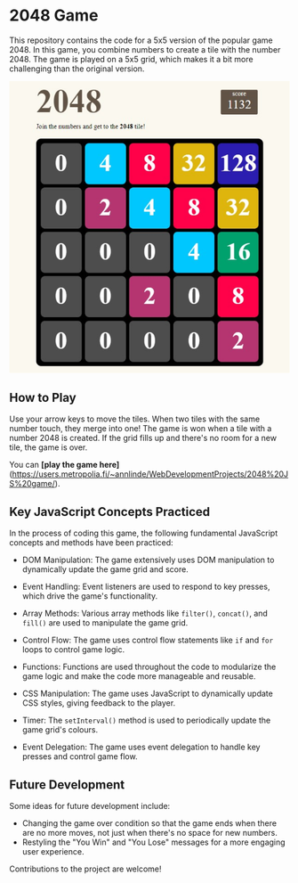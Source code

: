 # 2048 Game

This repository contains the code for a 5x5 version of the popular game 2048. In this game, you combine numbers to create a tile with the number 2048. The game is played on a 5x5 grid, which makes it a bit more challenging than the original version.

![Screenshot](Screenshot-2048.jpg)

## How to Play

Use your arrow keys to move the tiles. When two tiles with the same number touch, they merge into one! The game is won when a tile with a number 2048 is created. If the grid fills up and there's no room for a new tile, the game is over.

You can **[play the game here]** (https://users.metropolia.fi/~annlinde/WebDevelopmentProjects/2048%20JS%20game/).

## Key JavaScript Concepts Practiced

In the process of coding this game, the following fundamental JavaScript concepts and methods have been practiced:

- DOM Manipulation: The game extensively uses DOM manipulation to dynamically update the game grid and score.

- Event Handling: Event listeners are used to respond to key presses, which drive the game's functionality.

- Array Methods: Various array methods like `filter()`, `concat()`, and `fill()` are used to manipulate the game grid.

- Control Flow: The game uses control flow statements like `if` and `for` loops to control game logic.

- Functions: Functions are used throughout the code to modularize the game logic and make the code more manageable and reusable.

- CSS Manipulation: The game uses JavaScript to dynamically update CSS styles, giving feedback to the player.

- Timer: The `setInterval()` method is used to periodically update the game grid's colours.

- Event Delegation: The game uses event delegation to handle key presses and control game flow.

## Future Development

Some ideas for future development include:

- Changing the game over condition so that the game ends when there are no more moves, not just when there's no space for new numbers.
- Restyling the "You Win" and "You Lose" messages for a more engaging user experience.

Contributions to the project are welcome!
